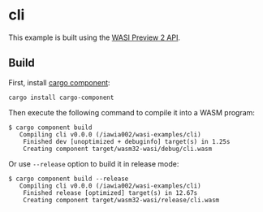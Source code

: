 # cli

This example is built using the [WASI Preview 2 API](https://github.com/WebAssembly/wasi-cli).

## Build

First, install [cargo component](https://github.com/bytecodealliance/cargo-component):

```
cargo install cargo-component
```

Then execute the following command to compile it into a WASM program:

```
$ cargo component build
   Compiling cli v0.0.0 (/iawia002/wasi-examples/cli)
    Finished dev [unoptimized + debuginfo] target(s) in 1.25s
    Creating component target/wasm32-wasi/debug/cli.wasm
```

Or use `--release` option to build it in release mode:

```
$ cargo component build --release
   Compiling cli v0.0.0 (/iawia002/wasi-examples/cli)
    Finished release [optimized] target(s) in 12.67s
    Creating component target/wasm32-wasi/release/cli.wasm
```
